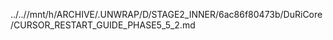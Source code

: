 ../..//mnt/h/ARCHIVE/.UNWRAP/D/STAGE2_INNER/6ac86f80473b/DuRiCore/CURSOR_RESTART_GUIDE_PHASE5_5_2.md